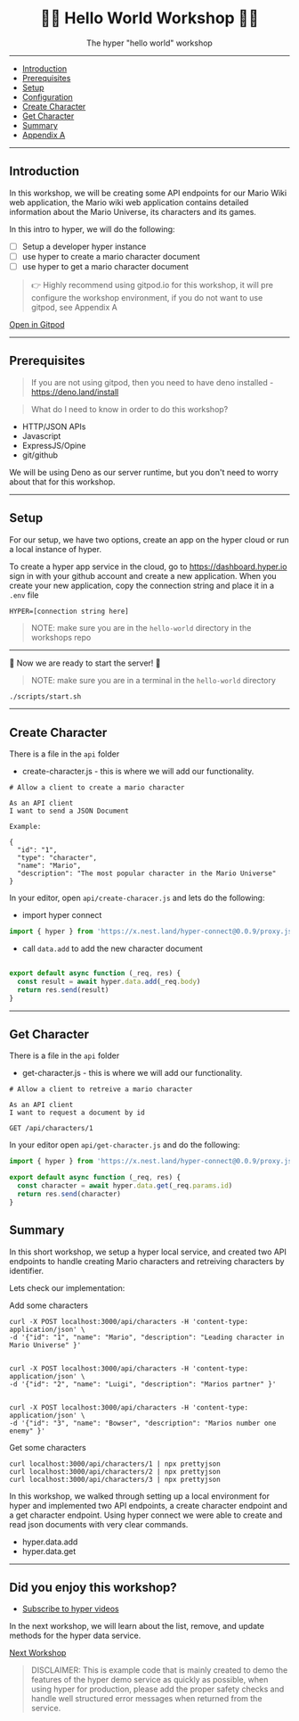 <h1 align="center">👋🏻 Hello World Workshop 👋🏻</h1>
<p align="center">The hyper "hello world" workshop</p>

---

- [Introduction](#introduction)
- [Prerequisites](#prerequisites)
- [Setup](#setup)
- [Configuration](#configuration)
- [Create Character](#create-character)
- [Get Character](#get-character)
- [Summary](#summary)
- [Appendix A](#appendix-a)

---

## Introduction

In this workshop, we will be creating some API endpoints for our Mario Wiki web application, the
Mario wiki web application contains detailed information about the Mario Universe, its characters
and its games. 

In this intro to hyper, we will do the following:

- [ ] Setup a developer hyper instance
- [ ] use hyper to create a mario character document
- [ ] use hyper to get a mario character document

> 👉 Highly recommend using gitpod.io for this workshop, it will pre configure the workshop environment, 
> if you do not want to use gitpod, see Appendix A

[Open in Gitpod](https://gitpod.io#https://github.com/hyper63/workshops/tree/master/hello-world)

---

## Prerequisites

> If you are not using gitpod, then you need to have deno installed - https://deno.land/install

> What do I need to know in order to do this workshop?

- HTTP/JSON APIs
- Javascript
- ExpressJS/Opine
- git/github

We will be using Deno as our server runtime, but you don't need to worry about that for this workshop.

---

## Setup 

For our setup, we have two options, create an app on the hyper cloud or run a local instance of hyper.

To create a hyper app service in the cloud, go to https://dashboard.hyper.io sign in with your github account
and create a new application. When you create your new application, copy the connection string and place it in
a `.env` file

```
HYPER=[connection string here]
```

> NOTE: make sure you are in the `hello-world` directory in the workshops repo

---

🚀 Now we are ready to start the server! 🚀

> NOTE: make sure you are in a terminal in the `hello-world` directory

``` sh
./scripts/start.sh
```

---

## Create Character

There is a file in the `api` folder

- create-character.js - this is where we will add our functionality.

```
# Allow a client to create a mario character

As an API client      
I want to send a JSON Document      

Example:

{
  "id": "1",
  "type": "character",
  "name": "Mario",
  "description": "The most popular character in the Mario Universe"
}
```

In your editor, open `api/create-characer.js` and lets do the following:

- import hyper connect

``` js
import { hyper } from 'https://x.nest.land/hyper-connect@0.0.9/proxy.js'
```

- call `data.add` to add the new character document

``` js
  
export default async function (_req, res) {
  const result = await hyper.data.add(_req.body)
  return res.send(result)
}

```

---

## Get Character

There is a file in the `api` folder

- get-character.js - this is where we will add our functionality.

```
# Allow a client to retreive a mario character

As an API client      
I want to request a document by id

GET /api/characters/1
```

In your editor open `api/get-character.js` and do the following:

``` js
import { hyper } from 'https://x.nest.land/hyper-connect@0.0.9/proxy.js'

export default async function (_req, res) {
  const character = await hyper.data.get(_req.params.id)
  return res.send(character)
}
```

## Summary

In this short workshop, we setup a hyper local service, and created two
API endpoints to handle creating Mario characters and retreiving characters
by identifier.

Lets check our implementation:

Add some characters

``` curl
curl -X POST localhost:3000/api/characters -H 'content-type: application/json' \
-d '{"id": "1", "name": "Mario", "description": "Leading character in Mario Universe" }'


curl -X POST localhost:3000/api/characters -H 'content-type: application/json' \
-d '{"id": "2", "name": "Luigi", "description": "Marios partner" }'


curl -X POST localhost:3000/api/characters -H 'content-type: application/json' \
-d '{"id": "3", "name": "Bowser", "description": "Marios number one enemy" }'

```

Get some characters

``` curl
curl localhost:3000/api/characters/1 | npx prettyjson
curl localhost:3000/api/characters/2 | npx prettyjson
curl localhost:3000/api/characters/3 | npx prettyjson

```

In this workshop, we walked through setting up a local environment for hyper and implemented two 
API endpoints, a create character endpoint and a get character endpoint. Using hyper connect we were 
able to create and read json documents with very clear commands.

- hyper.data.add
- hyper.data.get

---

## Did you enjoy this workshop?

- [Subscribe to hyper videos](https://youtube.com/c/hypervideos)

In the next workshop, we will learn about the list, remove, and update methods for the hyper data service.

[Next Workshop](../connect)

> DISCLAIMER: This is example code that is mainly created to demo the features of the hyper demo service as 
> quickly as possible, when using hyper for production, please add the proper safety checks and handle 
> well structured error messages when returned from the service.
